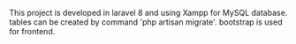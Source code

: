 This project is developed in laravel 8 and using Xampp for MySQL database.
tables can be created by command 'php artisan migrate'.
bootstrap is used for frontend.
